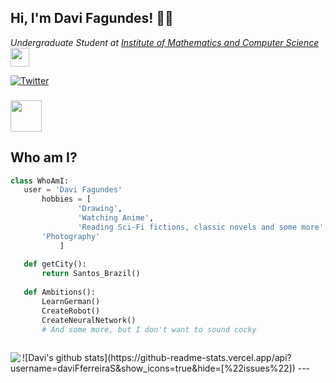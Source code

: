 <h2> Hi, I'm Davi Fagundes! 🐱‍👤</h2>
<p><em>Undergraduate Student at <a href="https://www.icmc.usp.br">Institute of Mathematics and Computer Science</a><img src="https://media.giphy.com/media/WUlplcMpOCEmTGBtBW/giphy.gif" width="30"> 
</em></p>

[![Twitter](https://img.shields.io/twitter/follow/davifafesi?style=social)](https://twitter.com/davifafesi)


### <img src="https://media.giphy.com/media/VgCDAzcKvsR6OM0uWg/giphy.gif" width="50"> 

## Who am I?
 ```python
 class WhoAmI:
 	user = 'Davi Fagundes'
		hobbies = [
				'Drawing',
				'Watching Anime',
				'Reading Sci-Fi fictions, classic novels and some more',
        'Photography'
			]
	
	def getCity():
		return Santos_Brazil()
	
	def Ambitions():
		LearnGerman()
		CreateRobot()
		CreateNeuralNetwork()
		# And some more, but I don't want to sound cocky
	
 ```
 
<img align= "left" src = "https://github-readme-stats.vercel.app/api/top-langs/?username=daviFferreiraS&layout=compact">
![Davi's github stats](https://github-readme-stats.vercel.app/api?username=daviFferreiraS&show_icons=true&hide=[%22issues%22])
---
